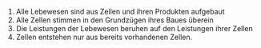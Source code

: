 1.  Alle Lebewesen sind aus Zellen und ihren Produkten aufgebaut
2.  Alle Zellen stimmen in den Grundzügen ihres Baues überein
3.  Die Leistungen der Lebewesen beruhen auf den Leistungen ihrer Zellen
4.  Zellen entstehen nur aus bereits vorhandenen Zellen.
